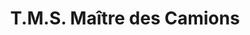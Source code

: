 ---
title: "T.M.S. Maître des Camions"
url: /vaudreuil-dorion/t-m-s-maitre-des-camions/
shop: Autowerkstatt
---